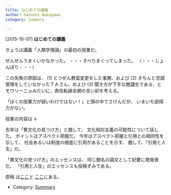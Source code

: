 ```yaml
---
title: はじめての講義
author: Satoshi Nakagawa
category: Summary

---
```


[2015-10-07] **はじめての講義** 

 きょうは講義「人類学理論」の最初の授業だ。

 ぜんぜんうまくいかなかった。
・・・すべりまくってしまった。
（・・・しょんぼり・・・）

 この失敗の原因は、
(1) とつぜん教室変更をした事務、および
(2) きちんと空調管理をしていなかったＴＡさん、および
(3) 聞き方が下手な聴講生である、と
モウリーニョみたいに、責任転嫁全開の言い訳を考える。

 「ぼくの授業力が弱いわけではない！」と頭の中でさけんだが、
いまいち説得力がない。

 授業の内容は ↓

<!--more-->

 去年は「異文化の見つけ方」と題して、
文化相対主義の可能性について話した。
ポイントはアスペクト把握だ。
今年はアスペクト把握と引用との相同性を示して、
社会あるいは制度の根底に引用があることを示す。
題して、「引用と人生」だ。

 「異文化の見つけ方」のエッセンスは、
同じ題名の論文として紀要に既発表だ。
「引用と人生」のエッセンスも投稿ずみである。

 原稿
は[ここ](/~satoshi/anthrop/works/paper-2/pigeon.html)と
[ここ](/~satoshi/anthrop/works/paper-2/quotes.html)にある。

- Category: [Summary](https://merapano.github.io/categories.html#Summary)

